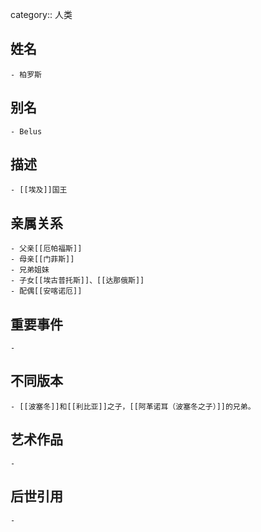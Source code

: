 category:: 人类
## 姓名
	- 柏罗斯
## 别名
	- Belus
## 描述
	- [[埃及]]国王
## 亲属关系
	- 父亲[[厄帕福斯]]
	- 母亲[[门菲斯]]
	- 兄弟姐妹
	- 子女[[埃古普托斯]]、[[达那俄斯]]
	- 配偶[[安喀诺厄]]
## 重要事件
	-
## 不同版本
	- [[波塞冬]]和[[利比亚]]之子，[[阿革诺耳（波塞冬之子）]]的兄弟。
## 艺术作品
	-
## 后世引用
	-
